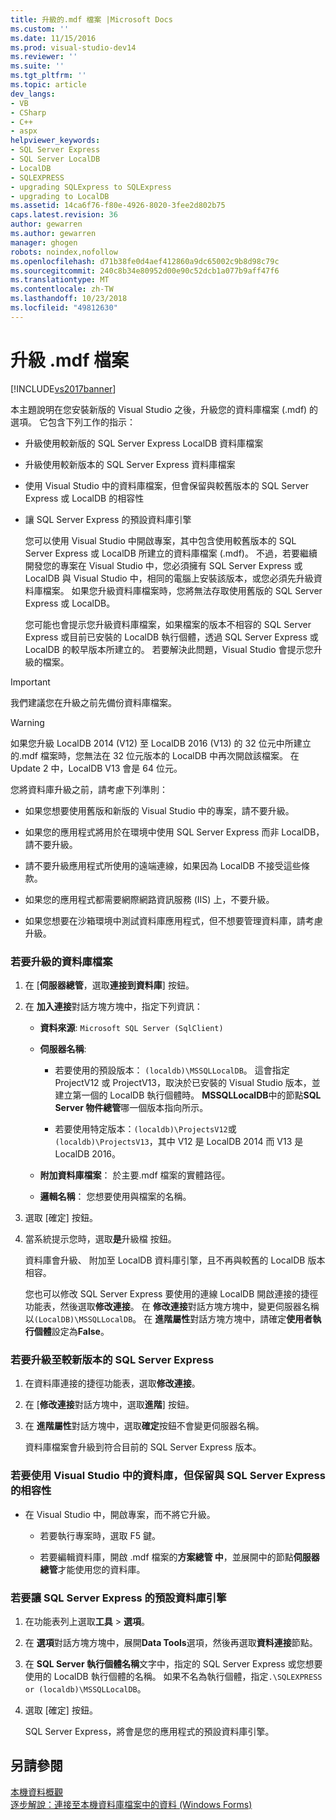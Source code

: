 ```yaml
---
title: 升級的.mdf 檔案 |Microsoft Docs
ms.custom: ''
ms.date: 11/15/2016
ms.prod: visual-studio-dev14
ms.reviewer: ''
ms.suite: ''
ms.tgt_pltfrm: ''
ms.topic: article
dev_langs:
- VB
- CSharp
- C++
- aspx
helpviewer_keywords:
- SQL Server Express
- SQL Server LocalDB
- LocalDB
- SQLEXPRESS
- upgrading SQLExpress to SQLExpress
- upgrading to LocalDB
ms.assetid: 14ca6f76-f80e-4926-8020-3fee2d802b75
caps.latest.revision: 36
author: gewarren
ms.author: gewarren
manager: ghogen
robots: noindex,nofollow
ms.openlocfilehash: d71b38fe0d4aef412860a9dc65002c9b8d98c79c
ms.sourcegitcommit: 240c8b34e80952d00e90c52dcb1a077b9aff47f6
ms.translationtype: MT
ms.contentlocale: zh-TW
ms.lasthandoff: 10/23/2018
ms.locfileid: "49812630"
---
```

# <a name="upgrade-mdf-files"></a>升級 .mdf 檔案
[!INCLUDE[vs2017banner](../includes/vs2017banner.md)]

  
本主題說明在您安裝新版的 Visual Studio 之後，升級您的資料庫檔案 (.mdf) 的選項。 它包含下列工作的指示：  
  
- 升級使用較新版的 SQL Server Express LocalDB 資料庫檔案  
  
- 升級使用較新版本的 SQL Server Express 資料庫檔案  
  
- 使用 Visual Studio 中的資料庫檔案，但會保留與較舊版本的 SQL Server Express 或 LocalDB 的相容性  
  
- 讓 SQL Server Express 的預設資料庫引擎  
  
  您可以使用 Visual Studio 中開啟專案，其中包含使用較舊版本的 SQL Server Express 或 LocalDB 所建立的資料庫檔案 (.mdf)。 不過，若要繼續開發您的專案在 Visual Studio 中，您必須擁有 SQL Server Express 或 LocalDB 與 Visual Studio 中，相同的電腦上安裝該版本，或您必須先升級資料庫檔案。 如果您升級資料庫檔案時，您將無法存取使用舊版的 SQL Server Express 或 LocalDB。  
  
  您可能也會提示您升級資料庫檔案，如果檔案的版本不相容的 SQL Server Express 或目前已安裝的 LocalDB 執行個體，透過 SQL Server Express 或 LocalDB 的較早版本所建立的。 若要解決此問題，Visual Studio 會提示您升級的檔案。  
  
> [!IMPORTANT]
>  我們建議您在升級之前先備份資料庫檔案。  
  
> [!WARNING]
>  如果您升級 LocalDB 2014 (V12) 至 LocalDB 2016 (V13) 的 32 位元中所建立的.mdf 檔案時，您無法在 32 位元版本的 LocalDB 中再次開啟該檔案。  在 Update 2 中，LocalDB V13 會是 64 位元。  
  
 您將資料庫升級之前，請考慮下列準則：  
  
-   如果您想要使用舊版和新版的 Visual Studio 中的專案，請不要升級。  
  
-   如果您的應用程式將用於在環境中使用 SQL Server Express 而非 LocalDB，請不要升級。  
  
-   請不要升級應用程式所使用的遠端連線，如果因為 LocalDB 不接受這些條款。  
  
-   如果您的應用程式都需要網際網路資訊服務 (IIS) 上，不要升級。  
  
-   如果您想要在沙箱環境中測試資料庫應用程式，但不想要管理資料庫，請考慮升級。  
  
### <a name="to-upgrade-a-database-file"></a>若要升級的資料庫檔案  
  
1. 在 [**伺服器總管**，選取**連接到資料庫**] 按鈕。  
  
2. 在 **加入連接**對話方塊方塊中，指定下列資訊：  
  
   -   **資料來源**: `Microsoft SQL Server (SqlClient)`  
  
   -   **伺服器名稱**:  
  
       -   若要使用的預設版本： `(localdb)\MSSQLLocalDB`。  這會指定 ProjectV12 或 ProjectV13，取決於已安裝的 Visual Studio 版本，並建立第一個的 LocalDB 執行個體時。 **MSSQLLocalDB**中的節點**SQL Server 物件總管**哪一個版本指向所示。  
  
       -   若要使用特定版本：`(localdb)\ProjectsV12`或`(localdb)\ProjectsV13`，其中 V12 是 LocalDB 2014 而 V13 是 LocalDB 2016。  
  
   -   **附加資料庫檔案**： 於主要.mdf 檔案的實體路徑。  
  
   -   **邏輯名稱**： 您想要使用與檔案的名稱。  
  
3. 選取 [確定] 按鈕。  
  
4. 當系統提示您時，選取**是**升級檔 按鈕。  
  
   資料庫會升級、 附加至 LocalDB 資料庫引擎，且不再與較舊的 LocalDB 版本相容。  
  
   您也可以修改 SQL Server Express 要使用的連線 LocalDB 開啟連接的捷徑功能表，然後選取**修改連接**。 在 **修改連接**對話方塊方塊中，變更伺服器名稱以`(LocalDB)\MSSQLLocalDB`。 在 **進階屬性**對話方塊方塊中，請確定**使用者執行個體**設定為**False**。  
  
### <a name="to-upgrade-to-a-newer-version-of-sql-server-express"></a>若要升級至較新版本的 SQL Server Express  
  
1. 在資料庫連接的捷徑功能表，選取**修改連接**。  
  
2. 在 [**修改連接**對話方塊中，選取**進階**] 按鈕。  
  
3. 在 **進階屬性**對話方塊中，選取**確定**按鈕不會變更伺服器名稱。  
  
   資料庫檔案會升級到符合目前的 SQL Server Express 版本。  
  
### <a name="to-work-with-the-database-in-visual-studio-but-retain-compatibility-with-sql-server-express"></a>若要使用 Visual Studio 中的資料庫，但保留與 SQL Server Express 的相容性  
  
-   在 Visual Studio 中，開啟專案，而不將它升級。  
  
    -   若要執行專案時，選取 F5 鍵。  
  
    -   若要編輯資料庫，開啟 .mdf 檔案的**方案總管 中**，並展開中的節點**伺服器總管**才能使用您的資料庫。  
  
### <a name="to-make-sql-server-express-the-default-database-engine"></a>若要讓 SQL Server Express 的預設資料庫引擎  
  
1. 在功能表列上選取**工具** > **選項**。  
  
2. 在 **選項**對話方塊方塊中，展開**Data Tools**選項，然後再選取**資料連接**節點。  
  
3. 在  **SQL Server 執行個體名稱**文字中，指定的 SQL Server Express 或您想要使用的 LocalDB 執行個體的名稱。 如果不名為執行個體，指定`.\SQLEXPRESS or (localdb)\MSSQLLocalDB`。  
  
4. 選取 [確定] 按鈕。  
  
   SQL Server Express，將會是您的應用程式的預設資料庫引擎。  
  
## <a name="see-also"></a>另請參閱  
 [本機資料概觀](../data-tools/local-data-overview.md)   
 [逐步解說：連接至本機資料庫檔案中的資料 (Windows Forms)](../data-tools/walkthrough-connecting-to-data-in-a-local-database-file-windows-forms.md)

